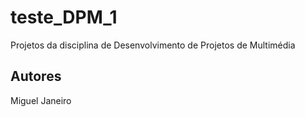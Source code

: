 # teste_DPM_1
Projetos da disciplina de Desenvolvimento de Projetos de Multimédia

## Autores
Miguel Janeiro
